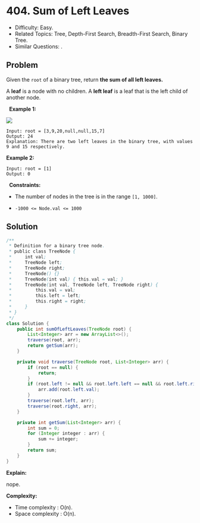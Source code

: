 # 404. Sum of Left Leaves

- Difficulty: Easy.
- Related Topics: Tree, Depth-First Search, Breadth-First Search, Binary Tree.
- Similar Questions: .

## Problem

Given the ```root``` of a binary tree, return **the sum of all left leaves.**

A **leaf** is a node with no children. A **left leaf** is a leaf that is the left child of another node.

 
**Example 1:**

![](https://assets.leetcode.com/uploads/2021/04/08/leftsum-tree.jpg)

```
Input: root = [3,9,20,null,null,15,7]
Output: 24
Explanation: There are two left leaves in the binary tree, with values 9 and 15 respectively.
```

**Example 2:**

```
Input: root = [1]
Output: 0
```

 
**Constraints:**


	
- The number of nodes in the tree is in the range ```[1, 1000]```.
	
- ```-1000 <= Node.val <= 1000```



## Solution

```java
/**
 * Definition for a binary tree node.
 * public class TreeNode {
 *     int val;
 *     TreeNode left;
 *     TreeNode right;
 *     TreeNode() {}
 *     TreeNode(int val) { this.val = val; }
 *     TreeNode(int val, TreeNode left, TreeNode right) {
 *         this.val = val;
 *         this.left = left;
 *         this.right = right;
 *     }
 * }
 */
class Solution {
    public int sumOfLeftLeaves(TreeNode root) {
        List<Integer> arr = new ArrayList<>();
        traverse(root, arr);
        return getSum(arr);
    }

    private void traverse(TreeNode root, List<Integer> arr) {
        if (root == null) {
            return;
        }
        if (root.left != null && root.left.left == null && root.left.right == null) {
            arr.add(root.left.val);
        }
        traverse(root.left, arr);
        traverse(root.right, arr);
    }

    private int getSum(List<Integer> arr) {
        int sum = 0;
        for (Integer integer : arr) {
            sum += integer;
        }
        return sum;
    }
}
```

**Explain:**

nope.

**Complexity:**

* Time complexity : O(n).
* Space complexity : O(n).
